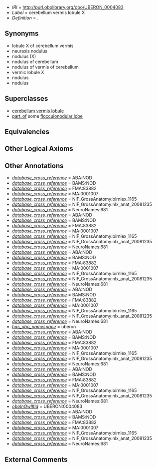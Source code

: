  * *IRI* = http://purl.obolibrary.org/obo/UBERON_0004083
 * *Label* = cerebellum vermis lobule X
 * *Definition* = .

## Synonyms

 * lobule X of cerebellum vermis
 * neuraxis nodulus
 * nodulus (X)
 * nodulus of cerebellum
 * nodulus of vermis of cerebellum
 * vermic lobule X
 * nodulus
 * nodulus

## Superclasses

 * [cerebellum vermis lobule](../../UBERON/70/UBERON_0004070.md)
 * [part_of](../../BFO/50/BFO_0000050.md) some [flocculonodular lobe](../../UBERON/12/UBERON_0003012.md)

## Equivalencies


## Other Logical Axioms


## Other Annotations

 * *[database_cross_reference](../../ef/oboInOwl#hasDbXref.md)* = ABA:NOD
 * *[database_cross_reference](../../ef/oboInOwl#hasDbXref.md)* = BAMS:NOD
 * *[database_cross_reference](../../ef/oboInOwl#hasDbXref.md)* = FMA:83882
 * *[database_cross_reference](../../ef/oboInOwl#hasDbXref.md)* = MA:0001007
 * *[database_cross_reference](../../ef/oboInOwl#hasDbXref.md)* = NIF_GrossAnatomy:birnlex_1165
 * *[database_cross_reference](../../ef/oboInOwl#hasDbXref.md)* = NIF_GrossAnatomy:nlx_anat_20081235
 * *[database_cross_reference](../../ef/oboInOwl#hasDbXref.md)* = NeuroNames:681
 * *[database_cross_reference](../../ef/oboInOwl#hasDbXref.md)* = ABA:NOD
 * *[database_cross_reference](../../ef/oboInOwl#hasDbXref.md)* = BAMS:NOD
 * *[database_cross_reference](../../ef/oboInOwl#hasDbXref.md)* = FMA:83882
 * *[database_cross_reference](../../ef/oboInOwl#hasDbXref.md)* = MA:0001007
 * *[database_cross_reference](../../ef/oboInOwl#hasDbXref.md)* = NIF_GrossAnatomy:birnlex_1165
 * *[database_cross_reference](../../ef/oboInOwl#hasDbXref.md)* = NIF_GrossAnatomy:nlx_anat_20081235
 * *[database_cross_reference](../../ef/oboInOwl#hasDbXref.md)* = NeuroNames:681
 * *[database_cross_reference](../../ef/oboInOwl#hasDbXref.md)* = ABA:NOD
 * *[database_cross_reference](../../ef/oboInOwl#hasDbXref.md)* = BAMS:NOD
 * *[database_cross_reference](../../ef/oboInOwl#hasDbXref.md)* = FMA:83882
 * *[database_cross_reference](../../ef/oboInOwl#hasDbXref.md)* = MA:0001007
 * *[database_cross_reference](../../ef/oboInOwl#hasDbXref.md)* = NIF_GrossAnatomy:birnlex_1165
 * *[database_cross_reference](../../ef/oboInOwl#hasDbXref.md)* = NIF_GrossAnatomy:nlx_anat_20081235
 * *[database_cross_reference](../../ef/oboInOwl#hasDbXref.md)* = NeuroNames:681
 * *[database_cross_reference](../../ef/oboInOwl#hasDbXref.md)* = ABA:NOD
 * *[database_cross_reference](../../ef/oboInOwl#hasDbXref.md)* = BAMS:NOD
 * *[database_cross_reference](../../ef/oboInOwl#hasDbXref.md)* = FMA:83882
 * *[database_cross_reference](../../ef/oboInOwl#hasDbXref.md)* = MA:0001007
 * *[database_cross_reference](../../ef/oboInOwl#hasDbXref.md)* = NIF_GrossAnatomy:birnlex_1165
 * *[database_cross_reference](../../ef/oboInOwl#hasDbXref.md)* = NIF_GrossAnatomy:nlx_anat_20081235
 * *[database_cross_reference](../../ef/oboInOwl#hasDbXref.md)* = NeuroNames:681
 * *[has_obo_namespace](../../ce/oboInOwl#hasOBONamespace.md)* = uberon
 * *[database_cross_reference](../../ef/oboInOwl#hasDbXref.md)* = ABA:NOD
 * *[database_cross_reference](../../ef/oboInOwl#hasDbXref.md)* = BAMS:NOD
 * *[database_cross_reference](../../ef/oboInOwl#hasDbXref.md)* = FMA:83882
 * *[database_cross_reference](../../ef/oboInOwl#hasDbXref.md)* = MA:0001007
 * *[database_cross_reference](../../ef/oboInOwl#hasDbXref.md)* = NIF_GrossAnatomy:birnlex_1165
 * *[database_cross_reference](../../ef/oboInOwl#hasDbXref.md)* = NIF_GrossAnatomy:nlx_anat_20081235
 * *[database_cross_reference](../../ef/oboInOwl#hasDbXref.md)* = NeuroNames:681
 * *[database_cross_reference](../../ef/oboInOwl#hasDbXref.md)* = ABA:NOD
 * *[database_cross_reference](../../ef/oboInOwl#hasDbXref.md)* = BAMS:NOD
 * *[database_cross_reference](../../ef/oboInOwl#hasDbXref.md)* = FMA:83882
 * *[database_cross_reference](../../ef/oboInOwl#hasDbXref.md)* = MA:0001007
 * *[database_cross_reference](../../ef/oboInOwl#hasDbXref.md)* = NIF_GrossAnatomy:birnlex_1165
 * *[database_cross_reference](../../ef/oboInOwl#hasDbXref.md)* = NIF_GrossAnatomy:nlx_anat_20081235
 * *[database_cross_reference](../../ef/oboInOwl#hasDbXref.md)* = NeuroNames:681
 * *[oboInOwl#id](../../id/oboInOwl#id.md)* = UBERON:0004083
 * *[database_cross_reference](../../ef/oboInOwl#hasDbXref.md)* = ABA:NOD
 * *[database_cross_reference](../../ef/oboInOwl#hasDbXref.md)* = BAMS:NOD
 * *[database_cross_reference](../../ef/oboInOwl#hasDbXref.md)* = FMA:83882
 * *[database_cross_reference](../../ef/oboInOwl#hasDbXref.md)* = MA:0001007
 * *[database_cross_reference](../../ef/oboInOwl#hasDbXref.md)* = NIF_GrossAnatomy:birnlex_1165
 * *[database_cross_reference](../../ef/oboInOwl#hasDbXref.md)* = NIF_GrossAnatomy:nlx_anat_20081235
 * *[database_cross_reference](../../ef/oboInOwl#hasDbXref.md)* = NeuroNames:681

## External Comments

